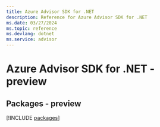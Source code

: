 ```yaml
---
title: Azure Advisor SDK for .NET
description: Reference for Azure Advisor SDK for .NET
ms.date: 03/27/2024
ms.topic: reference
ms.devlang: dotnet
ms.service: advisor
---
```

# Azure Advisor SDK for .NET - preview
## Packages - preview
[!INCLUDE [packages](advisor-index.md)]